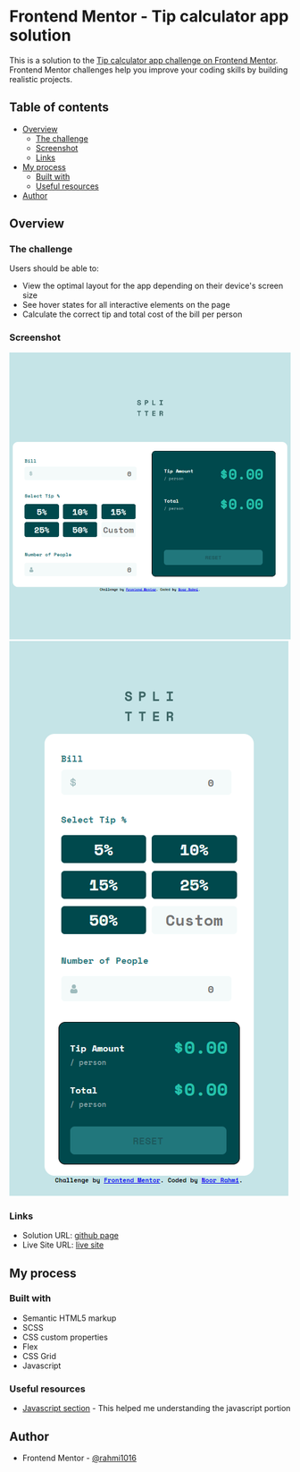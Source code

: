 # Frontend Mentor - Tip calculator app solution

This is a solution to the [Tip calculator app challenge on Frontend Mentor](https://www.frontendmentor.io/challenges/tip-calculator-app-ugJNGbJUX). Frontend Mentor challenges help you improve your coding skills by building realistic projects.

## Table of contents

- [Overview](#overview)
  - [The challenge](#the-challenge)
  - [Screenshot](#screenshot)
  - [Links](#links)
- [My process](#my-process)
  - [Built with](#built-with)
  - [Useful resources](#useful-resources)
- [Author](#author)

## Overview

### The challenge

Users should be able to:

- View the optimal layout for the app depending on their device's screen size
- See hover states for all interactive elements on the page
- Calculate the correct tip and total cost of the bill per person

### Screenshot

![](./images/desktop.png)
![](./images/mobile.png)

### Links

- Solution URL: [github page](https://github.com/rahmi1016/tip-calculator-app-main)
- Live Site URL: [live site](https://rahmi1016.github.io/tip-calculator-app-main/)

## My process

### Built with

- Semantic HTML5 markup
- SCSS
- CSS custom properties
- Flex
- CSS Grid
- Javascript

### Useful resources

- [Javascript section](https://codepen.io/KeithleySLHS/pen/bqRyao?editors=1010) - This helped me understanding the javascript portion

## Author

- Frontend Mentor - [@rahmi1016](https://www.frontendmentor.io/profile/rahmi1016)
